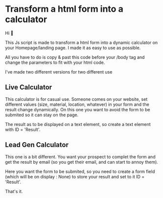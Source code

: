 # Transform a html form into a calculator


Hi 👋

This Js script is made to transform a html form into a dynamic calculator on your Homepage/landing page. 
I made it as easy to use as possible.

All you have to do is copy & past this code before your /body tag and change the parameters to fit with your html code.

I've made two different versions for two different use

## Live Calculator

This calculator is for casual use. Someone comes on your website, set different values (size, material, location, whatever) in your form and the result change dynamically. On this one you want to avoid the form to be submited so it can stay on the page.

The result as to be displayed on a text element, so create a text element with ID = 'Result'.



## Lead Gen Calculator

This one is a bit different. You want your prospect to complet the form and get the result by email (so you get their email, and can start to annoy them).

Here you want the form to be submited, so you need to create a form field (which will be on display : None) to store your result and set to it ID = 'Result'.

That's it.
